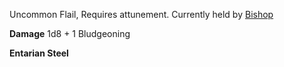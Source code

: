 Uncommon Flail, Requires attunement. Currently held by [Bishop](Bishop)

**Damage** 1d8 + 1 Bludgeoning

**Entarian Steel** 